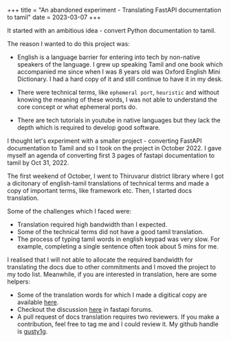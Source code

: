 +++
title = "An abandoned experiment - Translating FastAPI documentation to tamil"
date = 2023-03-07
+++

It started with an ambitious idea - convert Python documentation to tamil.

The reason I wanted to do this project was:
- English is a language barrier for entering into tech by non-native speakers of the language.
I grew up speaking Tamil and one book which accompanied me since when I was 8 years old was Oxford English Mini Dictionary.
I had a hard copy of it and still continue to have it in my desk.

- There were technical terms, like `ephemeral port`, `heuristic` and without knowing the meaning of these words, I was not able to understand the core concept or what ephemeral ports do.
- There are tech tutorials in youtube in native languages but they lack the depth which is required to develop good software.

I thought let's experiment with a smaller project - converting FastAPI documentation to Tamil and so I took on the project in October 2022. I gave myself an agenda of converting first 3 pages of fastapi documentation to tamil by Oct 31, 2022.

The first weekend of October, I went to Thiruvarur district library where I got a dicitonary of english-tamil translations of technical terms and made a copy of important terms, like framework etc. Then, I started docs translation.

Some of the challenges which I faced were:
- Translation required high bandwidth than I expected. 
- Some of the technical terms did not have a good tamil translation.
- The process of typing tamil words in english keypad was very slow. For example, completing a single sentence often took about 5 mins for me.

I realised that I will not able to allocate the required bandwidth for translating the docs due to other commitments and I moved the project to my todo list. Meanwhile, if you are interested in translation, here are some helpers:
- Some of the translation words for which I made a digitical copy are available [here](../../assets/files/en-ta.txt).
- Checkout the discussion [here](https://github.com/tiangolo/fastapi/discussions/9198) in fastapi forums.
- A pull request of docs translation requires two reviewers. If you make a contribution, feel free to tag me and I could review it. My github handle is [gusty1g](https://github.com/gusty1g).


